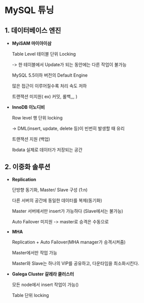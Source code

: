 # MySQL 튜닝

## 1. 데이터베이스 엔진

- **MyiSAM 마이아이삼**
    
    Table Level 테이블 단위 Locking 
    
    -> 한 테이블에서 Update가 되는 동안에는 다른 작업이 불가능

    MySQL 5.5이하 버전의 Default Engine

    많은 접근이 이루어질수록 처리 속도 저하

    트랜잭션 미지원( ex) 커밋, 롤백,,, )

- **InnoDB 이노디비**    

    Row level 행 단위 locking 

    -> DML(insert, update, delete 등)이 빈번히 발생할 때 유리

    트랜잭션 지원 (백업)

    Ibdata 실제로 데이터가 저장되는 공간

## 2. 이중화 솔루션

- **Replication**

    단방향 동기화, Master/ Slave 구성 (1:n)

    다른 서버의 공간에 동일한 데이터를 복제(동기화)

    Master 서버에서만 insert가 가능하다 (Slave에서는 불가능)

    Auto Failover 미지원 -> master로 승격은 수동으로

- **MHA**

    Replication + Auto Failover(MHA manager가 승격시켜줌)

    Master에서만 작업 가능

    Master와 Slave는 하나의 VIP를 공유하고, 다운타임을 최소화시킨다.

- **Galega Cluster 갈레라 클러스터**

    모든 node에서 insert 작업이 가능()

    Table 단위 locking

    